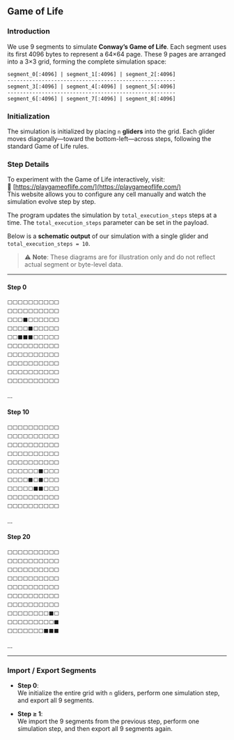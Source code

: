 ## Game of Life

### Introduction

We use 9 segments to simulate **Conway’s Game of Life**. Each segment uses its first 4096 bytes to represent a 64×64 page. These 9 pages are arranged into a 3×3 grid, forming the complete simulation space:

```
segment_0[:4096] | segment_1[:4096] | segment_2[:4096]
------------------------------------------------------
segment_3[:4096] | segment_4[:4096] | segment_5[:4096]
------------------------------------------------------
segment_6[:4096] | segment_7[:4096] | segment_8[:4096]
```

### Initialization

The simulation is initialized by placing `n` **gliders** into the grid. Each glider moves diagonally—toward the bottom-left—across steps, following the standard Game of Life rules.

### Step Details

To experiment with the Game of Life interactively, visit:  
🔗 [https://playgameoflife.com/](https://playgameoflife.com/)  
This website allows you to configure any cell manually and watch the simulation evolve step by step.

The program updates the simulation by `total_execution_steps` steps at a time. The `total_execution_steps` parameter can be set in the payload.  

Below is a **schematic output** of our simulation with a single glider and `total_execution_steps = 10`.
> ⚠️ **Note**: These diagrams are for illustration only and do not reflect actual segment or byte-level data.

---

#### Step 0

```
⬜⬜⬜⬜⬜⬜⬜⬜⬜⬜  
⬜⬜⬜⬜⬜⬜⬜⬜⬜⬜  
⬜⬜⬜⬛⬜⬜⬜⬜⬜⬜  
⬜⬜⬜⬜⬛⬜⬜⬜⬜⬜  
⬜⬜⬛⬛⬛⬜⬜⬜⬜⬜  
⬜⬜⬜⬜⬜⬜⬜⬜⬜⬜  
⬜⬜⬜⬜⬜⬜⬜⬜⬜⬜  
⬜⬜⬜⬜⬜⬜⬜⬜⬜⬜  
⬜⬜⬜⬜⬜⬜⬜⬜⬜⬜  
⬜⬜⬜⬜⬜⬜⬜⬜⬜⬜  
```

...

#### Step 10

```
⬜⬜⬜⬜⬜⬜⬜⬜⬜⬜  
⬜⬜⬜⬜⬜⬜⬜⬜⬜⬜  
⬜⬜⬜⬜⬜⬜⬜⬜⬜⬜  
⬜⬜⬜⬜⬜⬜⬜⬜⬜⬜  
⬜⬜⬜⬜⬜⬜⬜⬜⬜⬜  
⬜⬜⬜⬜⬜⬜⬛⬜⬜⬜  
⬜⬜⬜⬜⬛⬜⬛⬜⬜⬜  
⬜⬜⬜⬜⬜⬛⬛⬜⬜⬜  
⬜⬜⬜⬜⬜⬜⬜⬜⬜⬜  
⬜⬜⬜⬜⬜⬜⬜⬜⬜⬜  
```

...

#### Step 20

```
⬜⬜⬜⬜⬜⬜⬜⬜⬜⬜  
⬜⬜⬜⬜⬜⬜⬜⬜⬜⬜  
⬜⬜⬜⬜⬜⬜⬜⬜⬜⬜  
⬜⬜⬜⬜⬜⬜⬜⬜⬜⬜  
⬜⬜⬜⬜⬜⬜⬜⬜⬜⬜  
⬜⬜⬜⬜⬜⬜⬜⬜⬜⬜  
⬜⬜⬜⬜⬜⬜⬜⬜⬜⬜  
⬜⬜⬜⬜⬜⬜⬜⬜⬛⬜  
⬜⬜⬜⬜⬜⬜⬜⬜⬜⬛  
⬜⬜⬜⬜⬜⬜⬜⬛⬛⬛  
```
...

---

### Import / Export Segments

- **Step 0**:  
  We initialize the entire grid with `n` gliders, perform one simulation step, and export all 9 segments.

- **Step ≥ 1**:  
  We import the 9 segments from the previous step, perform one simulation step, and then export all 9 segments again.
